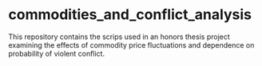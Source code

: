 # commodities_and_conflict_analysis
This repository contains the scrips used in an honors thesis project examining the effects of commodity price fluctuations and dependence on probability of violent conflict.

